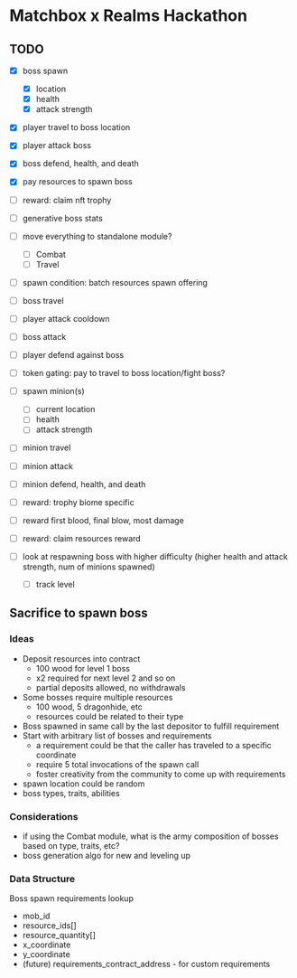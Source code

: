 # Matchbox x Realms Hackathon 

## TODO

- [x] boss spawn
    - [x] location
    - [x] health
    - [x] attack strength
- [x] player travel to boss location
- [x] player attack boss
- [x] boss defend, health, and death
- [x] pay resources to spawn boss
- [ ] reward: claim nft trophy
- [ ] generative boss stats
- [ ] move everything to standalone module?
    - [ ] Combat
    - [ ] Travel

- [ ] spawn condition: batch resources spawn offering
- [ ] boss travel
- [ ] player attack cooldown
- [ ] boss attack
- [ ] player defend against boss
- [ ] token gating: pay to travel to boss location/fight boss?
- [ ] spawn minion(s)
    - [ ] current location
    - [ ] health
    - [ ] attack strength
- [ ] minion travel
- [ ] minion attack
- [ ] minion defend, health, and death

- [ ] reward: trophy biome specific 
- [ ] reward first blood, final blow, most damage
- [ ] reward: claim resources reward

- [ ] look at respawning boss with higher difficulty (higher health and attack strength, num of minions spawned)
  - [ ] track level

## Sacrifice to spawn boss

### Ideas
- Deposit resources into contract
    - 100 wood for level 1 boss
    - x2 required for next level 2 and so on
    - partial deposits allowed, no withdrawals
- Some bosses require multiple resources
    - 100 wood, 5 dragonhide, etc
    - resources could be related to their type
- Boss spawned in same call by the last depositor to fulfill requirement
- Start with arbitrary list of bosses and requirements
    - a requirement could be that the caller has traveled to a specific coordinate
    - require 5 total invocations of the spawn call
    - foster creativity from the community to come up with requirements
- spawn location could be random
- boss types, traits, abilities

### Considerations
- if using the Combat module, what is the army composition of bosses based on type, traits, etc?
- boss generation algo for new and leveling up

### Data Structure

Boss spawn requirements lookup
- mob_id
- resource_ids[]
- resource_quantity[]
- x_coordinate
- y_coordinate
- (future) requirements_contract_address - for custom requirements
